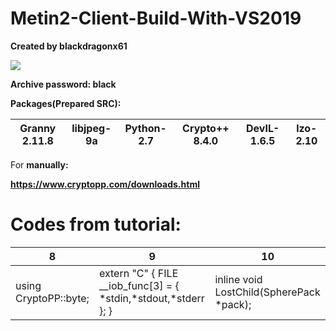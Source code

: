 # Metin2-Client-Build-With-VS2019

**Created by blackdragonx61**

[![](https://img.youtube.com/vi/bw_amgVN-Mg/maxresdefault.jpg)](https://youtu.be/bw_amgVN-Mg)

**Archive password: black**

**Packages(Prepared SRC):**

| Granny 2.11.8 | libjpeg-9a | Python-2.7 | Crypto++ 8.4.0 | DevIL-1.6.5 | lzo-2.10 |
|---------------|------------|------------|----------------|-------------|----------|

For **manually:**

**https://www.cryptopp.com/downloads.html**

# Codes from tutorial:

| 8                     | 9                                                               | 10                                       |
|-----------------------|-----------------------------------------------------------------|------------------------------------------|
| using CryptoPP::byte; | extern "C" { FILE __iob_func[3] = { *stdin,*stdout,*stderr }; } | inline void LostChild(SpherePack *pack); |
